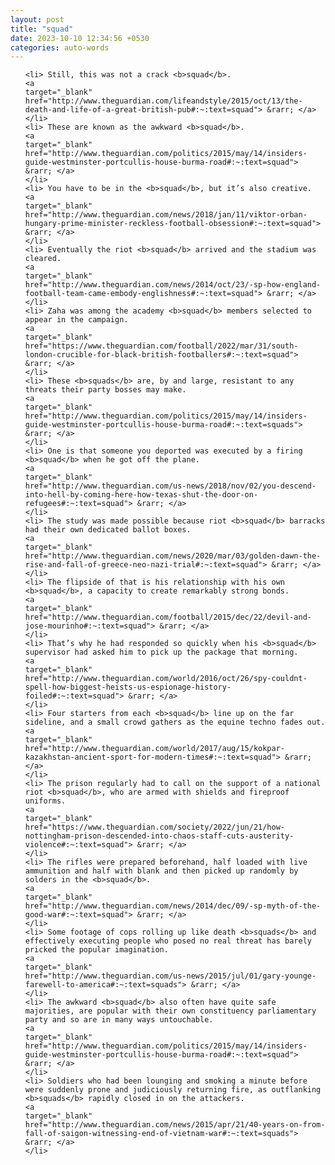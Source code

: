 ```yaml
---
layout: post
title: "squad"
date: 2023-10-10 12:34:56 +0530
categories: auto-words
---
```

<ol>

    <li> Still, this was not a crack <b>squad</b>.
    <a 
    target="_blank" 
    href="http://www.theguardian.com/lifeandstyle/2015/oct/13/the-death-and-life-of-a-great-british-pub#:~:text=squad"> &rarr; </a>
    </li>
    <li> These are known as the awkward <b>squad</b>.
    <a 
    target="_blank" 
    href="http://www.theguardian.com/politics/2015/may/14/insiders-guide-westminster-portcullis-house-burma-road#:~:text=squad"> &rarr; </a>
    </li>
    <li> You have to be in the <b>squad</b>, but it’s also creative.
    <a 
    target="_blank" 
    href="http://www.theguardian.com/news/2018/jan/11/viktor-orban-hungary-prime-minister-reckless-football-obsession#:~:text=squad"> &rarr; </a>
    </li>
    <li> Eventually the riot <b>squad</b> arrived and the stadium was cleared.
    <a 
    target="_blank" 
    href="http://www.theguardian.com/news/2014/oct/23/-sp-how-england-football-team-came-embody-englishness#:~:text=squad"> &rarr; </a>
    </li>
    <li> Zaha was among the academy <b>squad</b> members selected to appear in the campaign.
    <a 
    target="_blank" 
    href="https://www.theguardian.com/football/2022/mar/31/south-london-crucible-for-black-british-footballers#:~:text=squad"> &rarr; </a>
    </li>
    <li> These <b>squads</b> are, by and large, resistant to any threats their party bosses may make.
    <a 
    target="_blank" 
    href="http://www.theguardian.com/politics/2015/may/14/insiders-guide-westminster-portcullis-house-burma-road#:~:text=squads"> &rarr; </a>
    </li>
    <li> One is that someone you deported was executed by a firing <b>squad</b> when he got off the plane.
    <a 
    target="_blank" 
    href="http://www.theguardian.com/us-news/2018/nov/02/you-descend-into-hell-by-coming-here-how-texas-shut-the-door-on-refugees#:~:text=squad"> &rarr; </a>
    </li>
    <li> The study was made possible because riot <b>squad</b> barracks had their own dedicated ballot boxes.
    <a 
    target="_blank" 
    href="http://www.theguardian.com/news/2020/mar/03/golden-dawn-the-rise-and-fall-of-greece-neo-nazi-trial#:~:text=squad"> &rarr; </a>
    </li>
    <li> The flipside of that is his relationship with his own <b>squad</b>, a capacity to create remarkably strong bonds.
    <a 
    target="_blank" 
    href="http://www.theguardian.com/football/2015/dec/22/devil-and-jose-mourinho#:~:text=squad"> &rarr; </a>
    </li>
    <li> That’s why he had responded so quickly when his <b>squad</b> supervisor had asked him to pick up the package that morning.
    <a 
    target="_blank" 
    href="http://www.theguardian.com/world/2016/oct/26/spy-couldnt-spell-how-biggest-heists-us-espionage-history-foiled#:~:text=squad"> &rarr; </a>
    </li>
    <li> Four starters from each <b>squad</b> line up on the far sideline, and a small crowd gathers as the equine techno fades out.
    <a 
    target="_blank" 
    href="http://www.theguardian.com/world/2017/aug/15/kokpar-kazakhstan-ancient-sport-for-modern-times#:~:text=squad"> &rarr; </a>
    </li>
    <li> The prison regularly had to call on the support of a national riot <b>squad</b>, who are armed with shields and fireproof uniforms.
    <a 
    target="_blank" 
    href="https://www.theguardian.com/society/2022/jun/21/how-nottingham-prison-descended-into-chaos-staff-cuts-austerity-violence#:~:text=squad"> &rarr; </a>
    </li>
    <li> The rifles were prepared beforehand, half loaded with live ammunition and half with blank and then picked up randomly by solders in the <b>squad</b>.
    <a 
    target="_blank" 
    href="http://www.theguardian.com/news/2014/dec/09/-sp-myth-of-the-good-war#:~:text=squad"> &rarr; </a>
    </li>
    <li> Some footage of cops rolling up like death <b>squads</b> and effectively executing people who posed no real threat has barely pricked the popular imagination.
    <a 
    target="_blank" 
    href="http://www.theguardian.com/us-news/2015/jul/01/gary-younge-farewell-to-america#:~:text=squads"> &rarr; </a>
    </li>
    <li> The awkward <b>squad</b> also often have quite safe majorities, are popular with their own constituency parliamentary party and so are in many ways untouchable.
    <a 
    target="_blank" 
    href="http://www.theguardian.com/politics/2015/may/14/insiders-guide-westminster-portcullis-house-burma-road#:~:text=squad"> &rarr; </a>
    </li>
    <li> Soldiers who had been lounging and smoking a minute before were suddenly prone and judiciously returning fire, as outflanking <b>squads</b> rapidly closed in on the attackers.
    <a 
    target="_blank" 
    href="http://www.theguardian.com/news/2015/apr/21/40-years-on-from-fall-of-saigon-witnessing-end-of-vietnam-war#:~:text=squads"> &rarr; </a>
    </li>